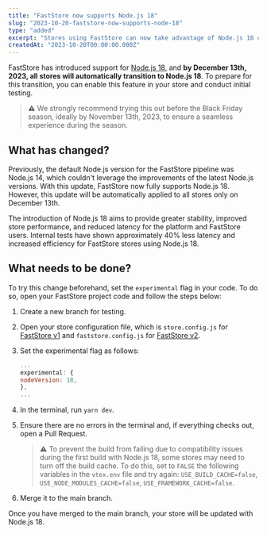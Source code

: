 ```yaml
---
title: "FastStore now supports Node.js 18"
slug: "2023-10-20-faststore-now-supports-node-18"
type: "added"
excerpt: "Stores using FastStore can now take advantage of Node.js 18 capabilities."
createdAt: "2023-10-20T00:00:00.000Z"
---
```


FastStore has introduced support for [Node.js 18](https://nodejs.org/en/blog/announcements/v18-release-announce), and **by December 13th, 2023, all stores will automatically transition to Node.js 18**. To prepare for this transition, you can enable this feature in your store and conduct initial testing.

   > ⚠️ We strongly recommend trying this out before the Black Friday season, ideally by November 13th, 2023, to ensure a seamless experience during the season.

## What has changed?

Previously, the default Node.js version for the FastStore pipeline was Node.js 14, which couldn't leverage the improvements of the latest Node.js versions. With this update, FastStore now fully supports Node.js 18. However, this update will be automatically applied to all stores only on December 13th.

The introduction of Node.js 18 aims to provide greater stability, improved store performance, and reduced latency for the platform and FastStore users. Internal tests have shown approximately 40% less latency and increased efficiency for FastStore stores using Node.js 18.

## What needs to be done?

To try this change beforehand, set the `experimental` flag in your code. To do so, open your FastStore project code and follow the steps below:

1. Create a new branch for testing.
2. Open your store configuration file, which is `store.config.js` for [FastStore v1](https://v1.faststore.dev/) and `faststore.config.js` for [FastStore v2](https://faststore.dev/).
3. Set the experimental flag as follows:

   ```js
   ...
   experimental: {
   nodeVersion: 18,
   },
   ...
   ```

4. In the terminal, run `yarn dev`.
5. Ensure there are no errors in the terminal and, if everything checks out, open a Pull Request.

   > ⚠️ To prevent the build from failing due to compatibility issues during the first build with Node.js 18, some stores may need to turn off the build cache. To do this, set to `FALSE` the following variables in the `vtex.env` file and try again: `USE_BUILD_CACHE=false`, `USE_NODE_MODULES_CACHE=false`, `USE_FRAMEWORK_CACHE=false`.

6. Merge it to the main branch.

Once you have merged to the main branch, your store will be updated with Node.js 18.

